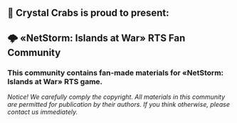 ## 🦀 Crystal Crabs is proud to present:
## 🌩️ «NetStorm: Islands at War» RTS Fan Community
### This community contains fan-made materials for «NetStorm: Islands at War» RTS game.

_Notice! We carefully comply the copyright. All materials in this community are permitted for publication by their authors. If you think otherwise, please contact us immediately._
